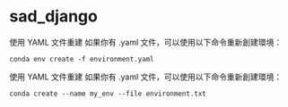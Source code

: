 # sad_django
使用 YAML 文件重建
如果你有 .yaml 文件，可以使用以下命令重新創建環境：
```
conda env create -f environment.yaml
```
使用 YAML 文件重建
如果你有 .yaml 文件，可以使用以下命令重新創建環境：
```
conda create --name my_env --file environment.txt
```
